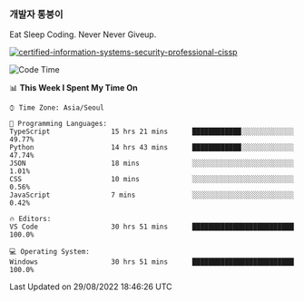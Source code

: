 ### 개발자 통붕이
Eat Sleep Coding.
Never Never Giveup.

[![certified-information-systems-security-professional-cissp](https://user-images.githubusercontent.com/44606727/157613689-acd84ec6-5f8f-4e79-89d9-a8d51f033634.png)](https://www.credly.com/badges/f394a010-85a0-450b-9136-8043af01d71c/public_url)

<!--START_SECTION:waka-->
![Code Time](http://img.shields.io/badge/Code%20Time-1%2C007%20hrs%2011%20mins-blue)

📊 **This Week I Spent My Time On** 

```text
⌚︎ Time Zone: Asia/Seoul

💬 Programming Languages: 
TypeScript               15 hrs 21 mins      ████████████░░░░░░░░░░░░░   49.77% 
Python                   14 hrs 43 mins      ████████████░░░░░░░░░░░░░   47.74% 
JSON                     18 mins             ░░░░░░░░░░░░░░░░░░░░░░░░░   1.01% 
CSS                      10 mins             ░░░░░░░░░░░░░░░░░░░░░░░░░   0.56% 
JavaScript               7 mins              ░░░░░░░░░░░░░░░░░░░░░░░░░   0.42%

🔥 Editors: 
VS Code                  30 hrs 51 mins      █████████████████████████   100.0%

💻 Operating System: 
Windows                  30 hrs 51 mins      █████████████████████████   100.0%

```


 Last Updated on 29/08/2022 18:46:26 UTC
<!--END_SECTION:waka-->
